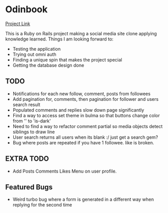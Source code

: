 # Odinbook

[Project Link](https://www.theodinproject.com/lessons/ruby-on-rails-rails-final-project)

This is a Ruby on Rails project making a social media site clone applying knowledge learned. 
Things I am looking forward to:
* Testing the application
* Trying out omni auth
* Finding a unique spin that makes the project special
* Getting the database design done

## TODO
* Notifications for each new follow, comment, posts from followees
* Add pagination for, comments, then pagination for follower and users search result
* Populated comments and replies slow down page significantly
* Find a way to access set theme in bulma so that buttons change color from '' to 'is-dark'
* Need to find a way to refactor comment partial so media objects detect siblings to draw line
* User search returns all users when its blank :/ just get a search gem?
* Bug where posts are repeated if you have 1 followee. like is broken.

## EXTRA TODO
* Add Posts Comments Likes Menu on user profile.

## Featured Bugs
* Weird turbo bug where a form is generated in a different way when replying for the second time